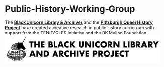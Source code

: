 # Public-History-Working-Group
The [**Black Unicorn Library &amp; Archives**](http://www.theblackunicornlibrary.org) and the [**Pittsburgh Queer History Project**](http://www.pittsburghqueerhistory.com) have created a creative research in public history curriculum with support from the TEN:TACLES Initiative and the RK Mellon Foundation.
[![black unicorn silhouette and words Black Unicorn Library & Archives](Repo-Image-files/bula_logo.png)](http://www.theblackunicornlibrary.org)
